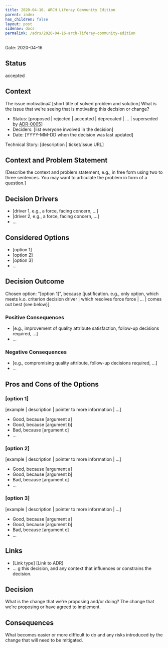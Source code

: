 ```yaml
---
title: 2020-04-16. ARCH Liferay Community Edition
parent: index
has_children: false
layout: post
sidenav: docs
permalink: /adrs/2020-04-16-arch-liferay-community-edition
---
```



Date: 2020-04-16

## Status

accepted

## Context

The issue motivatina# [short title of solved problem and solution]
What is the issue that we're seeing that is motivating this decision or change?

  * Status: [proposed | rejected | accepted | deprecated | ... | superseded by [ADR-0005](0005-example.md)] <!-- optional -->
  * Deciders: [list everyone involved in the decision] <!-- optional -->
  * Date: [YYYY-MM-DD when the decision was last updated] <!-- optional -->

Technical Story: [description | ticket/issue URL] <!-- optional -->

## Context and Problem Statement

[Describe the context and problem statement, e.g., in free form using two to three sentences. You may want to articulate the problem in form of a question.]

## Decision Drivers <!-- optional -->

  * [driver 1, e.g., a force, facing concern, ...]
  * [driver 2, e.g., a force, facing concern, ...]
  * ... <!-- numbers of drivers can vary -->

## Considered Options

  * [option 1]
  * [option 2]
  * [option 3]
  * ... <!-- numbers of options can vary -->

## Decision Outcome

Chosen option: "[option 1]", because [justification. e.g., only option, which meets k.o. criterion decision driver | which resolves force force | ... | comes out best (see below)].

### Positive Consequences <!-- optional -->

* [e.g., improvement of quality attribute satisfaction, follow-up decisions required, ...]
* ...

### Negative Consequences <!-- optional -->

* [e.g., compromising quality attribute, follow-up decisions required, ...]
* ...

## Pros and Cons of the Options <!-- optional -->

### [option 1]

[example | description | pointer to more information | ...] <!-- optional -->

* Good, because [argument a]
* Good, because [argument b]
* Bad, because [argument c]
* ... <!-- numbers of pros and cons can vary -->

### [option 2]

[example | description | pointer to more information | ...] <!-- optional -->

* Good, because [argument a]
* Good, because [argument b]
* Bad, because [argument c]
* ... <!-- numbers of pros and cons can vary -->

### [option 3]

[example | description | pointer to more information | ...] <!-- optional -->

* Good, because [argument a]
* Good, because [argument b]
* Bad, because [argument c]
* ... <!-- numbers of pros and cons can vary -->

## Links <!-- optional -->

* [Link type] [Link to ADR] <!-- example: Refined by [ADR-0005](0005-example.md) -->
* ... <!-- numbers of links can vary -->g this decision, and any context that influences or constrains the decision.

## Decision

What is the change that we're proposing and/or doing?
The change that we're proposing or have agreed to implement.

## Consequences

What becomes easier or more difficult to do and any risks introduced by the change that will need to be mitigated.
